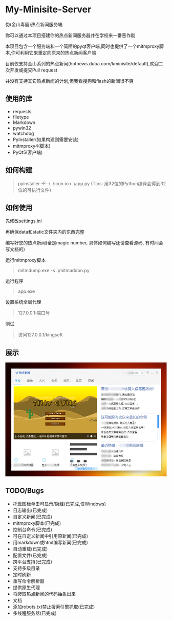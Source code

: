 # My-Minisite-Server
伪(金山毒霸)热点新闻服务端

你可以通过本项目搭建你的热点新闻服务器并在学校来一番恶作剧

本项目包含一个服务端和一个简陋的pyqt客户端,同时也提供了一个mitmproxy脚本,你可利用它来重定向原来的热点新闻客户端

目前仅支持金山系列的热点新闻(hotnews.duba.com/kminisite/default),欢迎二次开发或提交Pull request

并没有支持其它热点新闻的计划,但我看搜狗和flash的新闻很不爽

## 使用的库
- requests
- filetype
- Markdown
- pywin32
- watchdog
- PyInstaller(如果构建则需要安装)
- mitmproxy4(脚本)
- PyQt5(客户端)

## 如何构建
> pyinstaller -F -i .\icon.ico .\app.py
(Tips: 用32位的Python编译会得到32位的可执行文件)

## 如何使用
先修改settings.ini

再确保data和static文件夹内的东西完整

编写好您的热点新闻(全是magic number, 具体如何编写还请查看源码, 有时间会写文档的)

运行mitmproxy脚本
> mitmdump.exe -s .\mitmaddon.py

运行程序
> app.exe

设置系统全局代理
> 127.0.0.1:端口号

测试
> 访问127.0.0.1/kingsoft

## 展示
![1](/docs/1.png)

## TODO/Bugs
- 托盘图标单击可显示/隐藏(已完成,仅Windows)
- 日志输出(已完成)
- 自定义新闻(已完成)
- mitmproxy脚本(已完成)
- 控制台命令(已完成)
- 可在自定义新闻中引用原新闻(已完成)
- 用markdown或html编写新闻(已完成)
- 自动重载(已完成)
- 配置文件(已完成)
- 跨平台支持(已完成)
- 支持多级目录
- 定时刷新
- 重写命令解析器
- 提供原生代理
- 将爬取热点新闻的代码抽象出来
- 文档
- 添加robots.txt禁止搜索引擎抓取(已完成)
- 多线程服务器(已完成)
